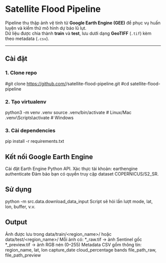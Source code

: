 # Satellite Flood Pipeline

Pipeline thu thập ảnh vệ tinh từ **Google Earth Engine (GEE)** để phục vụ huấn luyện và kiểm thử mô hình dự báo lũ lụt.  
Dữ liệu được chia thành **train** và **test**, lưu dưới dạng **GeoTIFF** (`.tif`) kèm theo metadata (`.csv`).  

---

## Cài đặt

### 1. Clone repo
#git clone https://github.com/<your-username>/satellite-flood-pipeline.git
#cd satellite-flood-pipeline

### 2. Tạo virtualenv
python3 -m venv .venv
source .venv/bin/activate   # Linux/Mac
.venv\Scripts\activate      # Windows

### 3. Cài dependencies
pip install -r requirements.txt


## Kết nối Google Earth Engine
Cài đặt Earth Engine Python API.
Xác thực tài khoản:
 earthengine authenticate
Đảm bảo bạn có quyền truy cập dataset COPERNICUS/S2_SR.

## Sử dụng
python -m src.data.download_data_input
Script sẽ hỏi lần lượt mode, lat, lon, buffer, v.v.

## Output
Ảnh được lưu trong data/train/<region_name>/ hoặc data/test/<region_name>/
Mỗi ảnh có:
*_raw.tif → ảnh Sentinel gốc
*_preview.tif → ảnh RGB nén (0–255)
Metadata CSV gồm thông tin:
region_name, lat, lon
capture_date
cloud_percentage
bands
file_path_raw, file_path_preview
